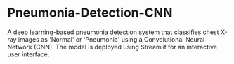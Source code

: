 # Pneumonia-Detection-CNN
A deep learning-based pneumonia detection system that classifies chest X-ray images as 'Normal' or 'Pneumonia' using a Convolutional Neural Network (CNN). The model is deployed using Streamlit for an interactive user interface.

